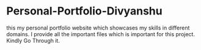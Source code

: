 # Personal-Portfolio-Divyanshu
this my personal portfolio website which showcases my skills in different domains.
I provide all the important files which is important for this project.
Kindly Go Through it.
